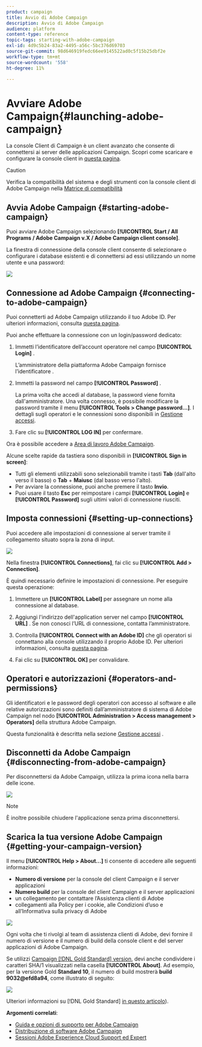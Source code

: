 ```yaml
---
product: campaign
title: Avvio di Adobe Campaign
description: Avvio di Adobe Campaign
audience: platform
content-type: reference
topic-tags: starting-with-adobe-campaign
exl-id: 4d9c5b24-83a2-4495-a56c-5bc376d69703
source-git-commit: 98d646919fedc66ee9145522ad0c5f15b25dbf2e
workflow-type: tm+mt
source-wordcount: '558'
ht-degree: 11%

---
```


# Avviare Adobe Campaign{#launching-adobe-campaign}

La console Client di Campaign è un client avanzato che consente di connettersi ai server delle applicazioni Campaign. Scopri come scaricare e configurare la console client in [questa pagina](../../installation/using/installing-the-client-console.md).


>[!CAUTION]
>
>Verifica la compatibilità del sistema e degli strumenti con la console client di Adobe Campaign nella [Matrice di compatibilità](../../rn/using/compatibility-matrix.md#ClientConsoleoperatingsystems)

## Avvia Adobe Campaign {#starting-adobe-campaign}

Puoi avviare Adobe Campaign selezionando **[!UICONTROL Start / All Programs / Adobe Campaign v.X / Adobe Campaign client console]**.

La finestra di connessione della console client consente di selezionare o configurare i database esistenti e di connettersi ad essi utilizzando un nome utente e una password:

![](assets/acc-logon.png)

## Connessione ad Adobe Campaign {#connecting-to-adobe-campaign}

Puoi connetterti ad Adobe Campaign utilizzando il tuo Adobe ID. Per ulteriori informazioni, consulta [questa pagina](../../integrations/using/about-adobe-id.md).

Puoi anche effettuare la connessione con un login/password dedicato:

1. Immetti l’identificatore dell’account operatore nel campo **[!UICONTROL Login]** .

   L’amministratore della piattaforma Adobe Campaign fornisce l’identificatore .

1. Immetti la password nel campo **[!UICONTROL Password]** .

   La prima volta che accedi al database, la password viene fornita dall&#39;amministratore. Una volta connesso, è possibile modificare la password tramite il menu **[!UICONTROL Tools > Change password...]**. I dettagli sugli operatori e le connessioni sono disponibili in [Gestione accessi](../../platform/using/access-management.md).

1. Fare clic su **[!UICONTROL LOG IN]** per confermare.<!--You can also press the **Enter** key to launch connection.-->

Ora è possibile accedere a [Area di lavoro Adobe Campaign](../../platform/using/adobe-campaign-workspace.md).

Alcune scelte rapide da tastiera sono disponibili in **[!UICONTROL Sign in screen]**:
* Tutti gli elementi utilizzabili sono selezionabili tramite i tasti **Tab** (dall&#39;alto verso il basso) o **Tab** + **Maiusc** (dal basso verso l&#39;alto).
* Per avviare la connessione, puoi anche premere il tasto **Invio**.
* Puoi usare il tasto **Esc** per reimpostare i campi **[!UICONTROL Login]** e **[!UICONTROL Password]** sugli ultimi valori di connessione riusciti.

## Imposta connessioni {#setting-up-connections}

Puoi accedere alle impostazioni di connessione al server tramite il collegamento situato sopra la zona di input.

![](assets/s_ncs_user_connections_management.png)

Nella finestra **[!UICONTROL Connections]**, fai clic su **[!UICONTROL Add > Connection]**.

È quindi necessario definire le impostazioni di connessione. Per eseguire questa operazione:

1. Immettere un **[!UICONTROL Label]** per assegnare un nome alla connessione al database.

1. Aggiungi l&#39;indirizzo dell&#39;application server nel campo **[!UICONTROL URL]** . Se non conosci l’URL di connessione, contatta l’amministratore.

1. Controlla **[!UICONTROL Connect with an Adobe ID]** che gli operatori si connettano alla console utilizzando il proprio Adobe ID. Per ulteriori informazioni, consulta [questa pagina](../../integrations/using/about-adobe-id.md).

1. Fai clic su **[!UICONTROL OK]** per convalidare.

## Operatori e autorizzazioni {#operators-and-permissions}

Gli identificatori e le password degli operatori con accesso al software e alle relative autorizzazioni sono definiti dall’amministratore di sistema di Adobe Campaign nel nodo **[!UICONTROL Administration > Access management > Operators]** della struttura Adobe Campaign.

Questa funzionalità è descritta nella sezione [Gestione accessi](../../platform/using/access-management.md) .

## Disconnetti da Adobe Campaign {#disconnecting-from-adobe-campaign}

Per disconnettersi da Adobe Campaign, utilizza la prima icona nella barra delle icone.

![](assets/s_ncs_user_deconnexion.png)

>[!NOTE]
>
>È inoltre possibile chiudere l&#39;applicazione senza prima disconnettersi.

## Scarica la tua versione Adobe Campaign {#getting-your-campaign-version}

Il menu **[!UICONTROL Help > About...]** ti consente di accedere alle seguenti informazioni:

* **Numero di versione** per la console del client Campaign e il server applicazioni
* **Numero build** per la console del client Campaign e il server applicazioni
* un collegamento per contattare l’Assistenza clienti di Adobe
* collegamenti alla Policy per i cookie, alle Condizioni d’uso e all’Informativa sulla privacy di Adobe

![](assets/about-acc.png)

Ogni volta che ti rivolgi al team di assistenza clienti di Adobe, devi fornire il numero di versione e il numero di build della console client e del server applicazioni di Adobe Campaign.

Se utilizzi [Campaign [!DNL Gold Standard] version](../../rn/using/gold-standard.md), devi anche condividere i caratteri SHA/1 visualizzati nella casella **[!UICONTROL About]**. Ad esempio, per la versione Gold **Standard 10**, il numero di build mostrerà **build 9032@efd8a94**, come illustrato di seguito:

![](assets/about-acc-gs.png)

Ulteriori informazioni su [!DNL Gold Standard] [in questo articolo](../../rn/using/gs-overview.md)).

**Argomenti correlati**:

* [Guida e opzioni di supporto per Adobe Campaign](../../support.md)
* [Distribuzione di software Adobe Campaign](https://experience.adobe.com/#/downloads/content/software-distribution/en/campaign.html)
* [Sessioni Adobe Experience Cloud Support ed Expert](https://helpx.adobe.com/it/enterprise/admin-guide.html/enterprise/using/support-for-experience-cloud.ug.html)
